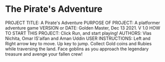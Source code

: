 # The Pirate's Adventure
PROJECT TITLE: A Pirate's Adventure
PURPOSE OF PROJECT: A platformer adventure game
VERSION or DATE: Golden Master, Dec 13 2021. V 1.0
HOW TO START THIS PROJECT: Click Run, and start playing!
AUTHORS: Vlas Nichita, Omar IS'aifan and Aman Uddin
USER INSTRUCTIONS: Left and Right arrow key to move. Up key to jump. Collect Gold coins and Rubies while
traversing the land. Face goblins as you approach the legendary treasure and avenge your fallen crew!

